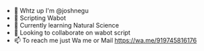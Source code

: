 - 👋 Whtz up I'm @joshnegu
- 👀 Scripting Wabot
- 🌱 Currently learning Natural Science
- 💞️ Looking to collaborate on wabot script
- 📫 To reach me just Wa me or Mail 
https://wa.me/919745816176

<!---
joshnegu/joshnegu is a ✨ special ✨ repository because its `README.md` (this file) appears on your GitHub profile.
You can click the Preview link to take a look at your changes.
--->
